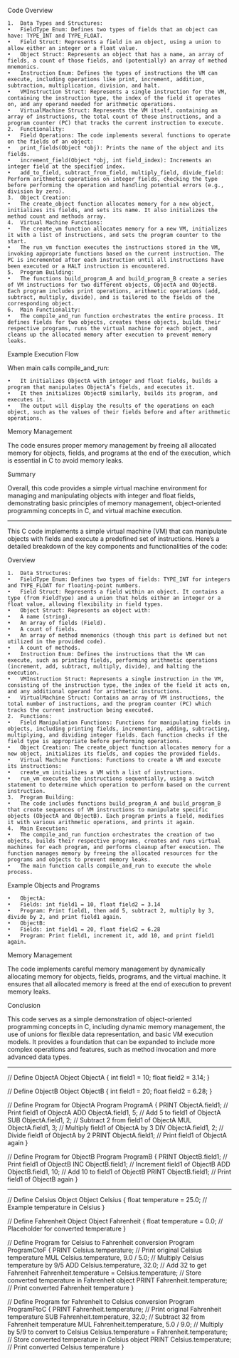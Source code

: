 Code Overview

	1.	Data Types and Structures:
	•	FieldType Enum: Defines two types of fields that an object can have: TYPE_INT and TYPE_FLOAT.
	•	Field Struct: Represents a field in an object, using a union to allow either an integer or a float value.
	•	Object Struct: Represents an object that has a name, an array of fields, a count of those fields, and (potentially) an array of method mnemonics.
	•	Instruction Enum: Defines the types of instructions the VM can execute, including operations like print, increment, addition, subtraction, multiplication, division, and halt.
	•	VMInstruction Struct: Represents a single instruction for the VM, containing the instruction type, the index of the field it operates on, and any operand needed for arithmetic operations.
	•	VirtualMachine Struct: Represents the VM itself, containing an array of instructions, the total count of those instructions, and a program counter (PC) that tracks the current instruction to execute.
	2.	Functionality:
	•	Field Operations: The code implements several functions to operate on the fields of an object:
	•	print_fields(Object *obj): Prints the name of the object and its fields.
	•	increment_field(Object *obj, int field_index): Increments an integer field at the specified index.
	•	add_to_field, subtract_from_field, multiply_field, divide_field: Perform arithmetic operations on integer fields, checking the type before performing the operation and handling potential errors (e.g., division by zero).
	3.	Object Creation:
	•	The create_object function allocates memory for a new object, initializes its fields, and sets its name. It also initializes the method count and methods array.
	4.	Virtual Machine Functions:
	•	The create_vm function allocates memory for a new VM, initializes it with a list of instructions, and sets the program counter to the start.
	•	The run_vm function executes the instructions stored in the VM, invoking appropriate functions based on the current instruction. The PC is incremented after each instruction until all instructions have been executed or a HALT instruction is encountered.
	5.	Program Building:
	•	The functions build_program_A and build_program_B create a series of VM instructions for two different objects, ObjectA and ObjectB. Each program includes print operations, arithmetic operations (add, subtract, multiply, divide), and is tailored to the fields of the corresponding object.
	6.	Main Functionality:
	•	The compile_and_run function orchestrates the entire process. It defines fields for two objects, creates these objects, builds their respective programs, runs the virtual machine for each object, and cleans up the allocated memory after execution to prevent memory leaks.

Example Execution Flow

When main calls compile_and_run:

	•	It initializes ObjectA with integer and float fields, builds a program that manipulates ObjectA’s fields, and executes it.
	•	It then initializes ObjectB similarly, builds its program, and executes it.
	•	The output will display the results of the operations on each object, such as the values of their fields before and after arithmetic operations.

Memory Management

The code ensures proper memory management by freeing all allocated memory for objects, fields, and programs at the end of the execution, which is essential in C to avoid memory leaks.

Summary

Overall, this code provides a simple virtual machine environment for managing and manipulating objects with integer and float fields, demonstrating basic principles of memory management, object-oriented programming concepts in C, and virtual machine execution.


-----

This C code implements a simple virtual machine (VM) that can manipulate objects with fields and execute a predefined set of instructions. Here’s a detailed breakdown of the key components and functionalities of the code:

Overview

	1.	Data Structures:
	•	FieldType Enum: Defines two types of fields: TYPE_INT for integers and TYPE_FLOAT for floating-point numbers.
	•	Field Struct: Represents a field within an object. It contains a type (from FieldType) and a union that holds either an integer or a float value, allowing flexibility in field types.
	•	Object Struct: Represents an object with:
	•	A name (string).
	•	An array of fields (Field).
	•	A count of fields.
	•	An array of method mnemonics (though this part is defined but not utilized in the provided code).
	•	A count of methods.
	•	Instruction Enum: Defines the instructions that the VM can execute, such as printing fields, performing arithmetic operations (increment, add, subtract, multiply, divide), and halting the execution.
	•	VMInstruction Struct: Represents a single instruction in the VM, consisting of the instruction type, the index of the field it acts on, and any additional operand for arithmetic instructions.
	•	VirtualMachine Struct: Contains an array of VM instructions, the total number of instructions, and the program counter (PC) which tracks the current instruction being executed.
	2.	Functions:
	•	Field Manipulation Functions: Functions for manipulating fields in objects, including printing fields, incrementing, adding, subtracting, multiplying, and dividing integer fields. Each function checks if the field type is appropriate before performing operations.
	•	Object Creation: The create_object function allocates memory for a new object, initializes its fields, and copies the provided fields.
	•	Virtual Machine Functions: Functions to create a VM and execute its instructions:
	•	create_vm initializes a VM with a list of instructions.
	•	run_vm executes the instructions sequentially, using a switch statement to determine which operation to perform based on the current instruction.
	3.	Program Building:
	•	The code includes functions build_program_A and build_program_B that create sequences of VM instructions to manipulate specific objects (ObjectA and ObjectB). Each program prints a field, modifies it with various arithmetic operations, and prints it again.
	4.	Main Execution:
	•	The compile_and_run function orchestrates the creation of two objects, builds their respective programs, creates and runs virtual machines for each program, and performs cleanup after execution. The function manages memory by freeing the allocated resources for the programs and objects to prevent memory leaks.
	•	The main function calls compile_and_run to execute the whole process.

Example Objects and Programs

	•	ObjectA:
	•	Fields: int field1 = 10, float field2 = 3.14
	•	Program: Print field1, then add 5, subtract 2, multiply by 3, divide by 2, and print field1 again.
	•	ObjectB:
	•	Fields: int field1 = 20, float field2 = 6.28
	•	Program: Print field1, increment it, add 10, and print field1 again.

Memory Management

The code implements careful memory management by dynamically allocating memory for objects, fields, programs, and the virtual machine. It ensures that all allocated memory is freed at the end of execution to prevent memory leaks.

Conclusion

This code serves as a simple demonstration of object-oriented programming concepts in C, including dynamic memory management, the use of unions for flexible data representation, and basic VM execution models. It provides a foundation that can be expanded to include more complex operations and features, such as method invocation and more advanced data types.



------

// Define ObjectA
Object ObjectA {
    int field1 = 10;
    float field2 = 3.14;
}

// Define ObjectB
Object ObjectB {
    int field1 = 20;
    float field2 = 6.28;
}

// Define Program for ObjectA
Program ProgramA {
    PRINT ObjectA.field1;            // Print field1 of ObjectA
    ADD ObjectA.field1, 5;           // Add 5 to field1 of ObjectA
    SUB ObjectA.field1, 2;           // Subtract 2 from field1 of ObjectA
    MUL ObjectA.field1, 3;           // Multiply field1 of ObjectA by 3
    DIV ObjectA.field1, 2;           // Divide field1 of ObjectA by 2
    PRINT ObjectA.field1;            // Print field1 of ObjectA again
}

// Define Program for ObjectB
Program ProgramB {
    PRINT ObjectB.field1;            // Print field1 of ObjectB
    INC ObjectB.field1;              // Increment field1 of ObjectB
    ADD ObjectB.field1, 10;          // Add 10 to field1 of ObjectB
    PRINT ObjectB.field1;            // Print field1 of ObjectB again
}


---------

// Define Celsius Object
Object Celsius {
    float temperature = 25.0; // Example temperature in Celsius
}

// Define Fahrenheit Object
Object Fahrenheit {
    float temperature = 0.0;   // Placeholder for converted temperature
}

// Define Program for Celsius to Fahrenheit conversion
Program ProgramCtoF {
    PRINT Celsius.temperature;                     // Print original Celsius temperature
    MUL Celsius.temperature, 9.0 / 5.0;            // Multiply Celsius temperature by 9/5
    ADD Celsius.temperature, 32.0;                 // Add 32 to get Fahrenheit
    Fahrenheit.temperature = Celsius.temperature;   // Store converted temperature in Fahrenheit object
    PRINT Fahrenheit.temperature;                   // Print converted Fahrenheit temperature
}

// Define Program for Fahrenheit to Celsius conversion
Program ProgramFtoC {
    PRINT Fahrenheit.temperature;                    // Print original Fahrenheit temperature
    SUB Fahrenheit.temperature, 32.0;               // Subtract 32 from Fahrenheit temperature
    MUL Fahrenheit.temperature, 5.0 / 9.0;          // Multiply by 5/9 to convert to Celsius
    Celsius.temperature = Fahrenheit.temperature;    // Store converted temperature in Celsius object
    PRINT Celsius.temperature;                       // Print converted Celsius temperature
}
